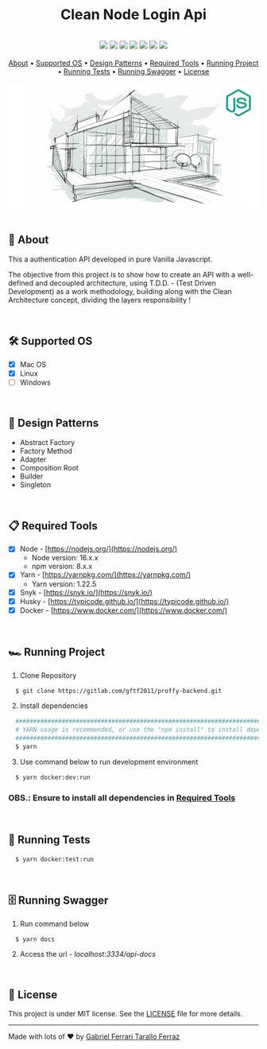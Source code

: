 <div align="center">
	<h1>Clean Node Login Api</h1>
  <br/>
  <img src="https://img.shields.io/github/languages/code-size/gftf2011/clean-node-login-api-js"/>
  <img src="https://img.shields.io/github/repo-size/gftf2011/clean-node-login-api-js"/>
  <img src="https://img.shields.io/github/license/gftf2011/clean-node-login-api-js"/>
  <img src="https://img.shields.io/github/package-json/v/gftf2011/clean-node-login-api-js/main"/>
  <img src="https://img.shields.io/github/last-commit/gftf2011/clean-node-login-api-js"/>
  <img src="https://snyk.io/test/github/gftf2011/clean-node-login-api-js/badge.svg"/>
  <img src="https://badges.frapsoft.com/os/v1/open-source.svg?v=103"/>
</div>

<br/>

<div align="center">
  <a href="#page_facing_up-about">About</a> •
  <a href="#hammer_and_wrench-supported-os">Supported OS</a> • 
  <a href="#large_blue_diamond-design-patterns">Design Patterns</a> •
  <a href="#clipboard-required-tools">Required Tools</a> •
  <a href="#racing_car-running-project">Running Project</a> •
  <a href="#test_tube-running-tests">Running Tests</a> •
  <a href="#file_cabinet-running-swagger">Running Swagger</a> •
  <a href="#memo-license">License</a>
</div>

<br/>

<div align="center">
  <img src="https://github.com/gftf2011/clean-node-login-api-js/blob/main/public/img/background.png" />
</div>

<br/>

## :page_facing_up: About

This a authentication API developed in pure Vanilla Javascript.

The objective from this project is to show how to create an API with a well-defined and decoupled architecture, using T.D.D. - (Test Driven Development) as a work methodology, building along with the Clean Architecture concept, dividing the layers responsibility !

<br/>

## :hammer_and_wrench: Supported OS

- [x] Mac OS
- [x] Linux
- [ ] Windows 

<br/>

## :large_blue_diamond: Design Patterns

- Abstract Factory
- Factory Method
- Adapter
- Composition Root
- Builder
- Singleton

<br/>

## :clipboard: Required Tools

- [x] Node - [https://nodejs.org/](https://nodejs.org/)
  - Node version: 16.x.x
  - npm version: 8.x.x
- [x] Yarn - [https://yarnpkg.com/](https://yarnpkg.com/)
  - Yarn version: 1.22.5
- [x] Snyk - [https://snyk.io/](https://snyk.io/)
- [x] Husky - [https://typicode.github.io/](https://typicode.github.io/)
- [x] Docker - [https://www.docker.com/](https://www.docker.com/)

<br/>

## :racing_car: Running Project

1. Clone Repository
```sh
  $ git clone https://gitlab.com/gftf2011/proffy-backend.git
```
2. Install dependencies
```sh
  ################################################################################
  # YARN usage is recommended, or use the "npm install" to install dependencies. #
  ################################################################################
  $ yarn
```
3. Use command below to run development environment
```sh
  $ yarn docker:dev:run
```

### OBS.: Ensure to install all dependencies in <a href="#clipboard-required-tools">Required Tools</a>

<br/>

## :test_tube: Running Tests
```sh
  $ yarn docker:test:run
```

<br/>

## :file_cabinet: Running Swagger

1. Run command below
```sh
  $ yarn docs
```
2. Access the url - *localhost:3334/api-docs*

<br/>

## :memo: License

This project is under MIT license. See the [LICENSE](https://github.com/gftf2011/clean-node-login-api-js/blob/main/LICENSE) file for more details.

---

Made with lots of :heart: by [Gabriel Ferrari Tarallo Ferraz](https://www.linkedin.com/in/gabriel-ferrari-tarallo-ferraz-7a4218135/)

